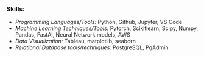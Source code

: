### Skills:

- *Programming Languages/Tools:* Python, Github, Jupyter, VS Code
- *Machine Learning Techniques/Tools:* Pytorch, Scikitlearn, Scipy, Numpy, Pandas, FastAI, Neural Network
models, AWS
- *Data Visualization:* Tableau, matplotlib, seaborn
- *Relational Database tools/techniques:* PostgreSQL, PgAdmin
